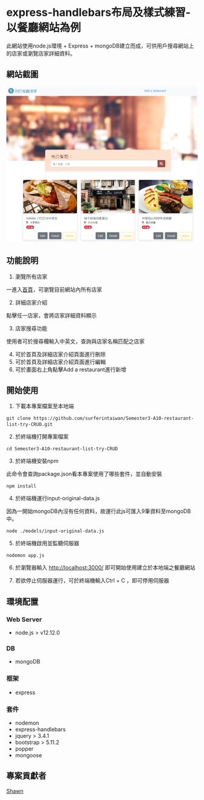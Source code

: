 # express-handlebars布局及樣式練習-以餐廳網站為例
此網站使用node.js環境 + Express + mongoDB建立而成，可供用戶搜尋網站上的店家或瀏覽店家詳細資料。

## 網站截圖
![網站截圖](https://github.com/surferintaiwan/Semester3-A10-restaurant-list-try-CRUD/blob/master/index-photo.png?raw=true)

## 功能說明
1. 瀏覽所有店家

一進入[首頁](http://localhost:3000/)，可瀏覽目前網站內所有店家

2. 詳細店家介紹

點擊任一店家，會將店家詳細資料顯示

3. 店家搜尋功能

使用者可於搜尋欄輸入中英文，查詢與店家名稱匹配之店家

4. 可於首頁及詳細店家介紹頁面進行刪除
5. 可於首頁及詳細店家介紹頁面進行編輯
6. 可於畫面右上角點擊Add a restaurant進行新增

## 開始使用
1. 下載本專案檔案至本地端
```
git clone https://github.com/surferintaiwan/Semester3-A10-restaurant-list-try-CRUD.git
```
2. 於終端機打開專案檔案
```
cd Semester3-A10-restaurant-list-try-CRUD
```
3. 於終端機安裝npm

此命令會查詢package.json看本專案使用了哪些套件，並自動安裝
```
npm install
```
4. 於終端機運行input-original-data.js

因為一開始mongoDB內沒有任何資料，故運行此js可匯入9筆資料至mongoDB中。
```
node ./models/input-original-data.js
```

5. 於終端機啟用並監聽伺服器
```
nodemon app.js
```
6. 於瀏覽器輸入 [http://localhost:3000/](http://localhost:3000/) 即可開始使用建立於本地端之餐廳網站

6. 若欲停止伺服器運行，可於終端機輸入Ctrl + C ，即可停用伺服器
## 環境配置
### Web Server
* node.js > v12.12.0
### DB
* mongoDB
### 框架
* express
### 套件
* nodemon
* express-handlebars
* jquery > 3.4.1
* bootstrap > 5.11.2
* popper
* mongoose

## 專案貢獻者
[Shawn](https://github.com/surferintaiwan)


